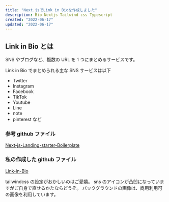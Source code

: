 ```yaml
---
title: "Next.jsでLink in Bioを作成しました"
description: Bio Nextjs Tailwind css Typescript
created: "2022-06-17"
updated: "2022-06-17"
---
```


## Link in Bio とは

SNS やブログなど、複数の URL を 1 つにまとめるサービスです。

Link in Bio でまとめられる主な SNS サービスは以下

- Twitter
- Instagram
- Facebook
- TikTok
- Youtube
- Line
- note
- pinterest
  など

### 参考 github ファイル

[Next-js-Landing-starter-Boilerplate](https://github.com/ixartz/Next-JS-Landing-Page-Starter-Template)

### 私の作成した github ファイル

[Link-in-Bio](https://github.com/nuovotaka/link_in_bio_2022)

tailwindcss の設定がおかしいのはご愛嬌。
sns のアイコンが凸凹になっていますがご自身で直せるかたならどうぞ。
バックグラウンドの画像は、商用利用可の画像を利用しています。
